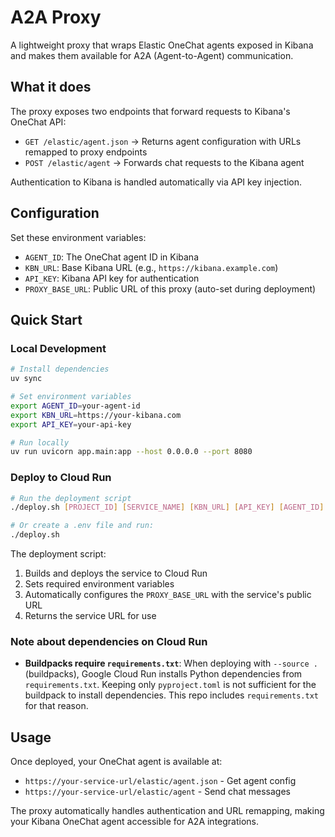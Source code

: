 # A2A Proxy

A lightweight proxy that wraps Elastic OneChat agents exposed in Kibana and makes them available for A2A (Agent-to-Agent) communication.

## What it does

The proxy exposes two endpoints that forward requests to Kibana's OneChat API:
- `GET /elastic/agent.json` → Returns agent configuration with URLs remapped to proxy endpoints
- `POST /elastic/agent` → Forwards chat requests to the Kibana agent

Authentication to Kibana is handled automatically via API key injection.

## Configuration

Set these environment variables:
- `AGENT_ID`: The OneChat agent ID in Kibana
- `KBN_URL`: Base Kibana URL (e.g., `https://kibana.example.com`)
- `API_KEY`: Kibana API key for authentication
- `PROXY_BASE_URL`: Public URL of this proxy (auto-set during deployment)

## Quick Start

### Local Development
```bash
# Install dependencies
uv sync

# Set environment variables
export AGENT_ID=your-agent-id
export KBN_URL=https://your-kibana.com
export API_KEY=your-api-key

# Run locally
uv run uvicorn app.main:app --host 0.0.0.0 --port 8080
```

### Deploy to Cloud Run
```bash
# Run the deployment script
./deploy.sh [PROJECT_ID] [SERVICE_NAME] [KBN_URL] [API_KEY] [AGENT_ID]

# Or create a .env file and run:
./deploy.sh
```

The deployment script:
1. Builds and deploys the service to Cloud Run
2. Sets required environment variables
3. Automatically configures the `PROXY_BASE_URL` with the service's public URL
4. Returns the service URL for use

### Note about dependencies on Cloud Run
- **Buildpacks require `requirements.txt`**: When deploying with `--source .` (buildpacks), Google Cloud Run installs Python dependencies from `requirements.txt`. Keeping only `pyproject.toml` is not sufficient for the buildpack to install dependencies. This repo includes `requirements.txt` for that reason.

## Usage

Once deployed, your OneChat agent is available at:
- `https://your-service-url/elastic/agent.json` - Get agent config
- `https://your-service-url/elastic/agent` - Send chat messages

The proxy automatically handles authentication and URL remapping, making your Kibana OneChat agent accessible for A2A integrations.
